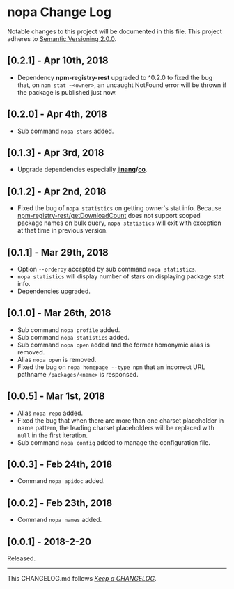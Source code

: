 #   nopa Change Log

Notable changes to this project will be documented in this file. This project adheres to [Semantic Versioning 2.0.0](http://semver.org/).

##  [0.2.1] - Apr 10th, 2018

*   Dependency __npm-registry-rest__ upgraded to ^0.2.0 to fixed the bug that, on `npm stat ~<owner>`, an uncaught NotFound error will be thrown if the package is published just now.

##  [0.2.0] - Apr 4th, 2018

*   Sub command `nopa stars` added.

##  [0.1.3] - Apr 3rd, 2018

*   Upgrade dependencies especially __[jinang](https://www.npmjs.com/package/jinang)/[co](https://github.com/YounGoat/jinang/blob/HEAD/docs/co.md)__.

##  [0.1.2] - Apr 2nd, 2018

*   Fixed the bug of `nopa statistics` on getting owner's stat info. Because [npm-registry-rest/getDownloadCount](https://www.npmjs.com/package/npm-registry-rest) does not support scoped package names on bulk query, `nopa statistics` will exit with exception at that time in previous version.

##  [0.1.1] - Mar 29th, 2018

*   Option `--orderby` accepted by sub command `nopa statistics`.
*   `nopa statistics` will display number of stars on displaying package stat info.
*   Dependencies upgraded.

##  [0.1.0] - Mar 26th, 2018

*   Sub command `nopa profile` added.
*   Sub command `nopa statistics` added.
*   Sub command `nopa open` added and the former homonymic alias is removed.
*   Alias `nopa open` is removed.
*   Fixed the bug on `nopa homepage --type npm` that an incorrect URL pathname `/packages/<name>` is responsed.

##	[0.0.5] - Mar 1st, 2018

*	Alias `nopa repo` added.
*	Fixed the bug that when there are more than one charset placeholder in name pattern, the leading charset placeholders will be replaced with `null` in the first iteration.
*	Sub command `nopa config` added to manage the configuration file.

##	[0.0.3] - Feb 24th, 2018

*	Command `nopa apidoc` added.

##	[0.0.2] - Feb 23th, 2018

*	Command `nopa names` added.

##	[0.0.1] - 2018-2-20

Released.

---
This CHANGELOG.md follows [*Keep a CHANGELOG*](http://keepachangelog.com/).
